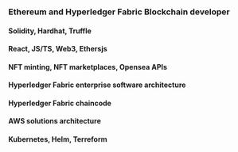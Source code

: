 ### Ethereum and Hyperledger Fabric Blockchain developer 

#### Solidity, Hardhat, Truffle
#### React, JS/TS, Web3, Ethersjs 
#### NFT minting, NFT marketplaces, Opensea APIs
#### Hyperledger Fabric enterprise software architecture
#### Hyperledger Fabric chaincode
#### AWS solutions architecture
#### Kubernetes, Helm, Terreform

<!--
**victoryeo/victoryeo** is a ✨ _special_ ✨ repository because its `README.md` (this file) appears on your GitHub profile.

Here are some ideas to get you started:

- 🔭 I’m currently working on ...
- 🌱 I’m currently learning ...
- 👯 I’m looking to collaborate on ...
- 🤔 I’m looking for help with ...
- 💬 Ask me about ...
- 📫 How to reach me: ...
- 😄 Pronouns: ...
- ⚡ Fun fact: ...
-->
